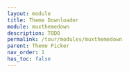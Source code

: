 ```yaml
---
layout: module
title: Theme Downloader
module: muxthemedown
description: TODO
permalink: /tour/modules/muxthemedown
parent: Theme Picker
nav_order: 1
has_toc: false
---
```

